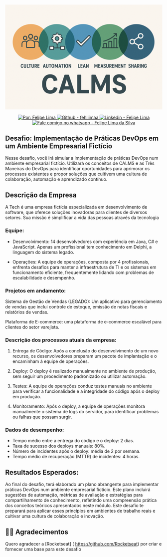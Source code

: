 <img alt="Capa Framework CALMS" src= "public/assets/calms.png" />

<p align="center">
  <a href="https://github.com/fehliimaa" target="_blank">
    <img alt="Por: Felipe Lima" src="https://img.shields.io/badge/made%20by-Felipe_Lima-informational?color=34CB79">
  </a>
  <a href="https://github.com/fehliimaa" target="_blank" >
    <img alt="Github - fehliimaa" src="https://img.shields.io/badge/Github--%23F8952D?style=social&logo=github">
  </a>
  <a href="https://www.linkedin.com/in/felipe-lima-da-silva-69b962161/" target="_blank" >
    <img alt="Linkedin - Felipe Lima" src="https://img.shields.io/badge/Linkedin--%23F8952D?style=social&logo=linkedin">
  </a>
  <a href="https://api.whatsapp.com/send?phone=55971243936" target="_blank" >
    <img alt="Fale comigo no whatsapp - Felipe Lima da Silva" src="https://img.shields.io/badge/Whatsapp--%23F8952D?style=social&logo=whatsapp">
  </a>
</p>

## Desafio: Implementação de Práticas DevOps em um Ambiente Empresarial Fictício
Nesse desafio, você irá simular a implementação de práticas DevOps num ambiente empresarial fictício. Utilizará os conceitos de CALMS e as Três Maneiras do DevOps para identificar oportunidades para aprimorar os processos existentes e propor soluções que cultivem uma cultura de colaboração, automação e aprendizado contínuo.

## Descrição da Empresa
A Tech é uma empresa fictícia especializada em desenvolvimento de software, que oferece soluções inovadoras para clientes de diversos setores. Sua missão é simplificar a vida das pessoas através da tecnologia

### Equipe:
- Desenvolvimento: 14 desenvolvedores com experiência em Java, C# e JavaScript. Apenas um profissional tem conhecimento em Delphi, a linguagem do sistema legado.

- Operações: A equipe de operações, composta por 4 profissionais, enfrenta desafios para manter a infraestrutura de TI e os sistemas em funcionamento eficiente, frequentemente lidando com problemas de escalabilidade e desempenho.

### Projetos em andamento:
Sistema de Gestão de Vendas (LEGADO): Um aplicativo para gerenciamento de vendas que inclui controle de estoque, emissão de notas fiscais e relatórios de vendas.

Plataforma de E-commerce: uma plataforma de e-commerce escalável para clientes do setor varejista.

### Descrição dos processos atuais da empresa:
1. Entrega de Código: Após a conclusão do desenvolvimento de um novo recurso, os desenvolvedores preparam um pacote de implantação e o encaminham à equipe de operações.

2. Deploy: O deploy é realizado manualmente no ambiente de produção, sem seguir um procedimento padronizado ou utilizar automação.

3. Testes: A equipe de operações conduz testes manuais no ambiente para verificar a funcionalidade e a integridade do código após o deploy em produção.

4. Monitoramento: Após o deploy, a equipe de operações monitora manualmente o sistema de logs do servidor, para identificar problemas ou falhas que possam surgir.

### Dados de desempenho:
- Tempo médio entre a entrega do código e o deploy: 2 dias.
- Taxa de sucesso dos deploys manuais: 80%.
- Número de incidentes após o deploy: média de 2 por semana.
- Tempo médio de recuperação (MTTR) de incidentes: 4 horas.

## Resultados Esperados:
Ao final do desafio, terá elaborado um plano abrangente para implementar práticas DevOps num ambiente empresarial fictício. Este plano incluirá sugestões de automação, métricas de avaliação e estratégias para compartilhamento de conhecimento, refletindo uma compreensão prática dos conceitos teóricos apresentados neste módulo. Este desafio te preparará para aplicar esses princípios em ambientes de trabalho reais e cultivar uma cultura de colaboração e inovação.

## 🙏🏼 Agradecimentos
Quero agradecer a [Rocketseat] ( https://github.com/Rocketseat) por criar e fornecer uma base para este desafio
